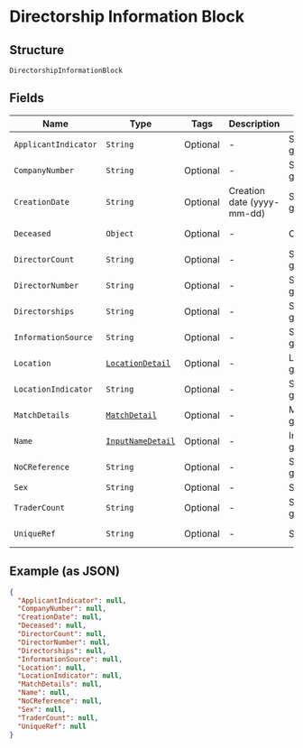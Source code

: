 
# Directorship Information Block

## Structure

`DirectorshipInformationBlock`

## Fields

| Name | Type | Tags | Description | Getter | Setter |
|  --- | --- | --- | --- | --- | --- |
| `ApplicantIndicator` | `String` | Optional | - | String getApplicantIndicator() | setApplicantIndicator(String applicantIndicator) |
| `CompanyNumber` | `String` | Optional | - | String getCompanyNumber() | setCompanyNumber(String companyNumber) |
| `CreationDate` | `String` | Optional | Creation date (yyyy-mm-dd) | String getCreationDate() | setCreationDate(String creationDate) |
| `Deceased` | `Object` | Optional | - | Object getDeceased() | setDeceased(Object deceased) |
| `DirectorCount` | `String` | Optional | - | String getDirectorCount() | setDirectorCount(String directorCount) |
| `DirectorNumber` | `String` | Optional | - | String getDirectorNumber() | setDirectorNumber(String directorNumber) |
| `Directorships` | `String` | Optional | - | String getDirectorships() | setDirectorships(String directorships) |
| `InformationSource` | `String` | Optional | - | String getInformationSource() | setInformationSource(String informationSource) |
| `Location` | [`LocationDetail`](../../doc/models/location-detail.md) | Optional | - | LocationDetail getLocation() | setLocation(LocationDetail location) |
| `LocationIndicator` | `String` | Optional | - | String getLocationIndicator() | setLocationIndicator(String locationIndicator) |
| `MatchDetails` | [`MatchDetail`](../../doc/models/match-detail.md) | Optional | - | MatchDetail getMatchDetails() | setMatchDetails(MatchDetail matchDetails) |
| `Name` | [`InputNameDetail`](../../doc/models/input-name-detail.md) | Optional | - | InputNameDetail getName() | setName(InputNameDetail name) |
| `NoCReference` | `String` | Optional | - | String getNoCReference() | setNoCReference(String noCReference) |
| `Sex` | `String` | Optional | - | String getSex() | setSex(String sex) |
| `TraderCount` | `String` | Optional | - | String getTraderCount() | setTraderCount(String traderCount) |
| `UniqueRef` | `String` | Optional | - | String getUniqueRef() | setUniqueRef(String uniqueRef) |

## Example (as JSON)

```json
{
  "ApplicantIndicator": null,
  "CompanyNumber": null,
  "CreationDate": null,
  "Deceased": null,
  "DirectorCount": null,
  "DirectorNumber": null,
  "Directorships": null,
  "InformationSource": null,
  "Location": null,
  "LocationIndicator": null,
  "MatchDetails": null,
  "Name": null,
  "NoCReference": null,
  "Sex": null,
  "TraderCount": null,
  "UniqueRef": null
}
```

